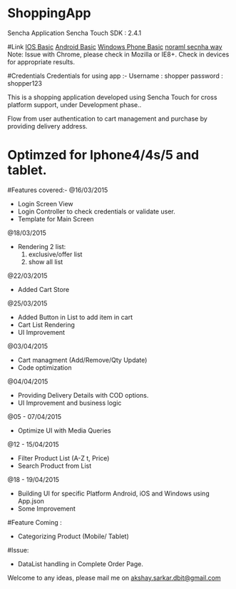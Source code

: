 # ShoppingApp
Sencha Application
Sencha Touch SDK : 2.4.1

#Link
[IOS Basic](http://akshay-sarkar.github.io/ShoppingApp/build/production/ShoppingApp/index.html?platform=ios)
[Android Basic](http://akshay-sarkar.github.io/ShoppingApp/build/production/ShoppingApp/index.html?platform=android)
[Windows Phone Basic](http://akshay-sarkar.github.io/ShoppingApp/build/production/ShoppingApp/index.html?platform=ie10)
[noraml secnha way](http://akshay-sarkar.github.io/ShoppingApp/build/production/ShoppingApp/index.html)
Note: Issue with Chrome, please check in Mozilla or IE8+. Check in devices for appropriate results.

#Credentials
Credentials for using app :-
Username : shopper
password : shopper123

This is a shopping application developed using Sencha Touch for cross platform support, under Development phase.. 

Flow from user authentication to cart management and purchase by providing delivery address.

# Optimzed for Iphone4/4s/5 and tablet.

#Features covered:-
@16/03/2015
- Login Screen View
- Login Controller to check credentials or validate  user.
- Template for Main Screen

@18/03/2015
- Rendering 2 list: 
  1) exclusive/offer list
  2) show all list

@22/03/2015
- Added Cart Store

@25/03/2015
- Added Button in List to add item in cart
- Cart List Rendering
- UI Improvement

@03/04/2015
- Cart managment (Add/Remove/Qty Update)
- Code optimization

@04/04/2015
- Providing Delivery Details with COD options.
- UI Improvement and business logic

@05 - 07/04/2015
- Optimize UI with Media Queries

@12 - 15/04/2015
- Filter Product List (A-Z t, Price) 
- Search Product from List

@18 - 19/04/2015
- Building UI for specific Platform Android, iOS and Windows using App.json
- Some Improvement

#Feature Coming :
- Categorizing Product (Mobile/ Tablet)

#Issue:
- DataList handling in Complete Order Page.

Welcome to any ideas, please mail me on akshay.sarkar.dbit@gmail.com
